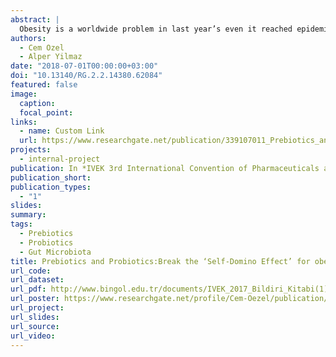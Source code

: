 ```yaml
---
abstract: |
  Obesity is a worldwide problem in last year’s even it reached epidemic levels and it turns into some disease that related in obesity directly or indirectly in all body organs. Obesity factors can be inappropriate diet, genetically factors, gut microbiota, sex, age. These factors change to gut microbiota composition. The human gut microbiota is including 10 billion bacterial cells. Bacterial cells digest to some nutrient which is not able to digest normally in the intestine. Firmicutes bacteria is an example for digestion to non-digesting carbohydrate. During the digestion process in the firmicutes bacteria metabolisms, the short-chain fatty acids (SCFA) is produced. SCFA gives more energy than carbohydrates. Additionally, SCFA has used substrates for signal pathways. these signal pathways regulate the intestinal permeability, ıntestine length, satiety, hunger, insulin resistance etc. Therefore, the higher amount of firmicutes bacteria in gut microbiota gives more energy and ultimately obesity. Obesity is playing the fundamental key role of regulation of gut microbiota. This regulation gives to some advantages to one class/genus/species of bacteria while the other bacteria affect harmfully. At the same time, the human gut microbiota, including all prokaryotic cells, effects to diet type reversely. This process can be called “Self-Domino Effect”. Diet effects on gut microbiota and, gut microbiota effects to food uptaking, diet. So, they may be triggered/regulated by itself in uptaking food. However, it is hard to people. Probiotic bacteria and prebiotics can modulate to gut microbiota for resembling fewer firmicutes bacteria composition. Because in the obese person, firmicutes bacteria abundance in the gut microbiota is very level while in the lean or normal weight person gut microbiota has fewer firmicutes/bacteroidetes ratio bacteria. Lactobacillus and bacteroidetes bacteria are one of the probiotic bacteria types. Probiotics and prebiotics can break the “Self-Domino Effect” to prevent obesity. On treatment approaches to obesity, the main concepts are changing to gut microbiota composition for giving advantages probiotics bacteria for decreasing the abundance of firmicutes bacteria. For break, the “Self-Domino Effect”, prebiotic nutrient, probiotics bacteria can be used.
authors:
  - Cem Ozel
  - Alper Yilmaz
date: "2018-07-01T00:00:00+03:00"
doi: "10.13140/RG.2.2.14380.62084"
featured: false
image:
  caption: 
  focal_point: 
links:
  - name: Custom Link
  url: https://www.researchgate.net/publication/339107011_Prebiotics_and_Probiotics_Break_the_'Self-Domino_Effect'_for_obesity_Treatment
projects:
  - internal-project
publication: In *IVEK 3rd International Convention of Pharmaceuticals and Pharmacies*
publication_short: 
publication_types:
  - "1"
slides: 
summary: 
tags:
  - Prebiotics
  - Probiotics
  - Gut Microbiota
title: Prebiotics and Probiotics:Break the ‘Self-Domino Effect’ for obesity Treatment
url_code: 
url_dataset: 
url_pdf: http://www.bingol.edu.tr/documents/IVEK_2017_Bildiri_Kitabi(1)(2).pdf
url_poster: https://www.researchgate.net/profile/Cem-Oezel/publication/339107011_Prebiotics_and_Probiotics_Break_the_'Self-Domino_Effect'_for_obesity_Treatment/links/5e3dd6e192851c7f7f25f5df/Prebiotics-and-Probiotics-Break-the-Self-Domino-Effect-for-obesity-Treatment.pdf
url_project: 
url_slides: 
url_source: 
url_video: 
---
```

